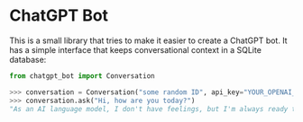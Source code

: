 ChatGPT Bot
===========

This is a small library that tries to make it easier to create a ChatGPT bot. It has
a simple interface that keeps conversational context in a SQLite database:

```python
from chatgpt_bot import Conversation

>>> conversation = Conversation("some random ID", api_key="YOUR_OPENAI_API_KEY")
>>> conversation.ask("Hi, how are you today?")
"As an AI language model, I don't have feelings, but I'm always ready to assist you with any questions or tasks you have. How can I help you today?"
```

